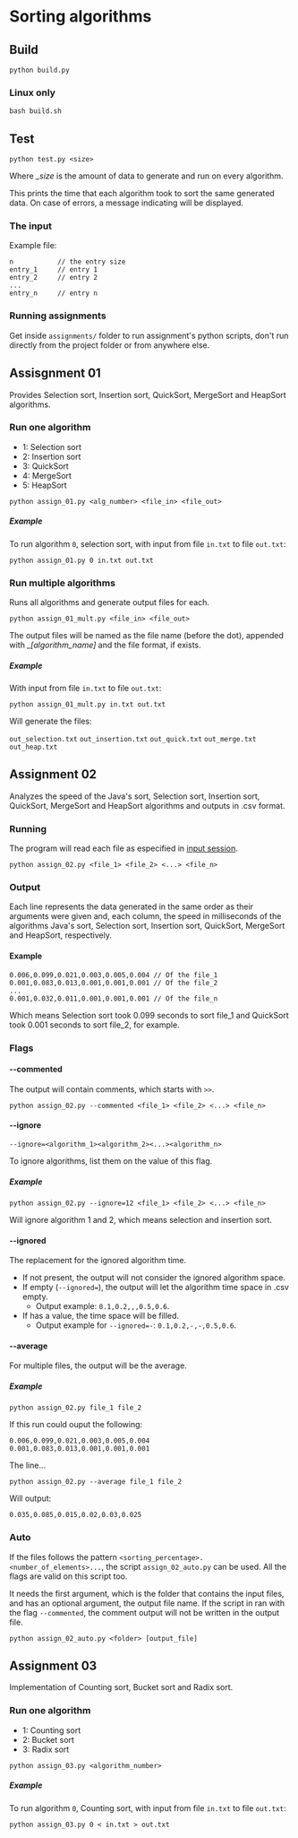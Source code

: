 # Sorting algorithms

## Build

```
python build.py
```

### Linux only

```
bash build.sh
```

## Test

```
python test.py <size>
```

Where *_size* is the amount of data to generate and run on every algorithm.

This prints the time that each algorithm took to sort the same generated data.
On case of errors, a message indicating will be displayed.

### The input

Example file:
```
n           // the entry size
entry_1     // entry 1
entry_2     // entry 2
...
entry_n     // entry n
```

### Running assignments

Get inside `assignments/` folder to run assignment's python scripts, don't run directly from the project folder or from anywhere else.

## Assisgnment 01

Provides Selection sort, Insertion sort, QuickSort, MergeSort and HeapSort algorithms.

### Run one algorithm

- 1: Selection sort
- 2: Insertion sort
- 3: QuickSort
- 4: MergeSort
- 5: HeapSort

```
python assign_01.py <alg_number> <file_in> <file_out>
```

##### Example

To run algorithm `0`, selection sort, with input from file `in.txt` to file `out.txt`:

```
python assign_01.py 0 in.txt out.txt
```

### Run multiple algorithms

Runs all algorithms and generate output files for each.

```
python assign_01_mult.py <file_in> <file_out>
```

The output files will be named as the file name (before the dot), appended with *_[algorithm_name]* and the file format, if exists.

##### Example

With input from file `in.txt` to file `out.txt`:

```
python assign_01_mult.py in.txt out.txt
```

Will generate the files:

`out_selection.txt`
`out_insertion.txt`
`out_quick.txt`
`out_merge.txt`
`out_heap.txt`

## Assignment 02

Analyzes the speed of the Java's sort, Selection sort, Insertion sort, QuickSort, MergeSort and HeapSort algorithms and outputs in .csv format.

### Running

The program will read each file as especified in [input session](#the-input).

```
python assign_02.py <file_1> <file_2> <...> <file_n>
```

### Output

Each line represents the data generated in the same order as their arguments were given and, each column, the speed in milliseconds of the algorithms Java's sort, Selection sort, Insertion sort, QuickSort, MergeSort and HeapSort, respectively.

#### Example

```
0.006,0.099,0.021,0.003,0.005,0.004 // Of the file_1
0.001,0.083,0.013,0.001,0.001,0.001 // Of the file_2
...
0.001,0.032,0.011,0.001,0.001,0.001 // Of the file_n
```

Which means Selection sort took 0.099 seconds to sort file_1 and QuickSort took 0.001 seconds to sort file_2, for example.

### Flags

#### --commented

The output will contain comments, which starts with `>>`.

```
python assign_02.py --commented <file_1> <file_2> <...> <file_n>
```

#### --ignore

`--ignore=<algorithm_1><algorithm_2><...><algorithm_n>`

To ignore algorithms, list them on the value of this flag.

##### Example

```
python assign_02.py --ignore=12 <file_1> <file_2> <...> <file_n>
```

Will ignore algorithm 1 and 2, which means selection and insertion sort.

#### --ignored

The replacement for the ignored algorithm time.

- If not present, the output will not consider the ignored algorithm space.
- If empty (`--ignored=`), the output will let the algorithm time space in .csv empty.
    + Output example: `0.1,0.2,,,0.5,0.6`.
- If has a value, the time space will be filled.
    + Output example for `--ignored=-`: `0.1,0.2,-,-,0.5,0.6`.

#### --average

For multiple files, the output will be the average.

##### Example

```
python assign_02.py file_1 file_2
```

If this run could ouput the following:

```
0.006,0.099,0.021,0.003,0.005,0.004
0.001,0.083,0.013,0.001,0.001,0.001
```

The line...

```
python assign_02.py --average file_1 file_2
```

Will output:

```
0.035,0.085,0.015,0.02,0.03,0.025
```

### Auto

If the files follows the pattern `<sorting_percentage>.<number_of_elements>...`, the script `assign_02_auto.py` can be used. All the flags are valid on this script too.

It needs the first argument, which is the folder that contains the input files, and has an optional argument, the output file name.
If the script in ran with the flag `--commented`, the comment output will not be written in the output file.

```
python assign_02_auto.py <folder> [output_file]
```

## Assignment 03

Implementation of Counting sort, Bucket sort and Radix sort.

### Run one algorithm

- 1: Counting sort
- 2: Bucket sort
- 3: Radix sort

```
python assign_03.py <algorithm_number>
```

##### Example

To run algorithm `0`, Counting sort, with input from file `in.txt` to file `out.txt`:

```
python assign_03.py 0 < in.txt > out.txt
```